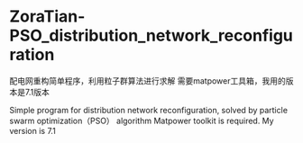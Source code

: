 # ZoraTian-PSO_distribution_network_reconfiguration
配电网重构简单程序，利用粒子群算法进行求解
需要matpower工具箱，我用的版本是7.1版本

Simple program for distribution network reconfiguration, solved by particle swarm optimization（PSO） algorithm
Matpower toolkit is required. My version is 7.1
